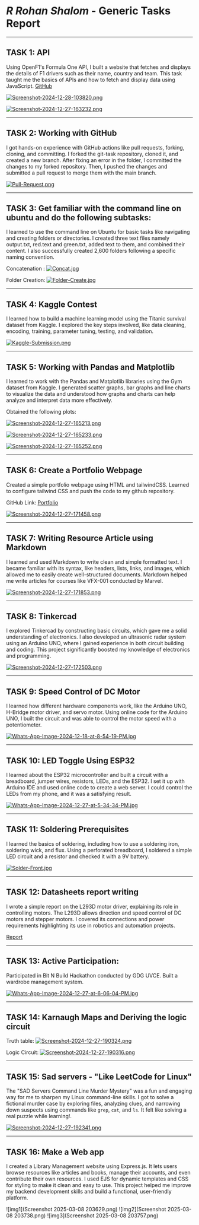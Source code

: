 ***R Rohan Shalom*** - Generic Tasks Report 
======

------------

## TASK 1: API

Using OpenF1's  Formula One API, I built a website that fetches and displays the details of F1 drivers such as their name, country and team. This task taught me the basics of APIs and how to fetch and display data using JavaScript.
[GitHub](https://github.com/rohgit7/f1api.git)

[![Screenshot-2024-12-28-103820.png](https://i.postimg.cc/SxRzg9S7/Screenshot-2024-12-28-103820.png)](https://postimg.cc/Yvc99hmh)

[![Screenshot-2024-12-27-163232.png](https://i.postimg.cc/XJmpgxb0/Screenshot-2024-12-27-163232.png)](https://postimg.cc/34j88XNL) 

-------------------------
## TASK 2: Working with GitHub

I got hands-on experience with GitHub actions like pull requests, forking, cloning, and committing.
I forked the git-task repository, cloned it, and created a new branch. After fixing an error in the folder, I committed the changes to my forked repository. Then, I pushed the changes and submitted a pull request to merge them with the main branch.

[![Pull-Request.png](https://i.postimg.cc/QMbXtmtq/Pull-Request.png)](https://postimg.cc/KK1XpntK)

------------------------
## TASK 3:  Get familiar with the command line on ubuntu and do the following subtasks:

I learned to use the command line on Ubuntu for basic tasks like navigating and creating folders or directories. I created three text files namely output.txt, red.text and green.txt, added text to them, and combined their content. I also successfully created 2,600 folders following a specific naming convention.

Concatenation :
[![Concat.jpg](https://i.postimg.cc/ZKHQQQWZ/Concat.jpg)](https://postimg.cc/8jFwJtdn)

Folder Creation: 
[![Folder-Create.jpg](https://i.postimg.cc/QdMzZq77/Folder-Create.jpg)](https://postimg.cc/4mrPzVB4)

---------------------
## TASK 4: Kaggle Contest

I learned how to build a machine learning model using the Titanic survival dataset from Kaggle. I explored the key steps involved, like data cleaning, encoding, training, parameter tuning, testing, and validation.

[![Kaggle-Submission.png](https://i.postimg.cc/63MQQXcc/Kaggle-Submission.png)](https://postimg.cc/Vrbw7230)

---------------------
## TASK 5:  Working with Pandas and Matplotlib

I learned to work with the Pandas and Matplotlib libraries using the Gym dataset from Kaggle. I generated scatter graphs, bar graphs and line charts to visualize the data and understood how graphs and charts can help analyze and interpret data more effectively.

Obtained the following plots: 

[![Screenshot-2024-12-27-165213.png](https://i.postimg.cc/wjfBQHLm/Screenshot-2024-12-27-165213.png)](https://postimg.cc/dhCvJbWs)

[![Screenshot-2024-12-27-165233.png](https://i.postimg.cc/yxbfTD1G/Screenshot-2024-12-27-165233.png)](https://postimg.cc/YLQfrqmN)

[![Screenshot-2024-12-27-165252.png](https://i.postimg.cc/CLQZf0tC/Screenshot-2024-12-27-165252.png)](https://postimg.cc/6yC6DkBT)

---------------------
## TASK 6: Create a Portfolio Webpage

Created a simple portfolio webpage using HTML and tailwindCSS. Learned to configure tailwind CSS and push the code to my github repository.

GitHub Link:  [Portfolio](https://github.com/rohgit7/portfolio.git)

[![Screenshot-2024-12-27-171458.png](https://i.postimg.cc/W1VjPNqQ/Screenshot-2024-12-27-171458.png)](https://postimg.cc/jLMBHrXX)

---------------------
## TASK 7: Writing Resource Article using Markdown

I learned and used Markdown to write clean and simple formatted text. I became familiar with its syntax, like headers, lists, links, and images, which allowed me to easily create well-structured documents. Markdown helped me write articles for courses like VFX-001 conducted by Marvel.

[![Screenshot-2024-12-27-171853.png](https://i.postimg.cc/G2PYphh6/Screenshot-2024-12-27-171853.png)](https://postimg.cc/YG9jn7Fx)

---------------------
## TASK 8: Tinkercad

I explored Tinkercad by constructing basic circuits, which gave me a solid understanding of electronics. I also developed an ultrasonic radar system using an Arduino UNO, where I gained experience in both circuit building and coding. This project significantly boosted my knowledge of electronics and programming.

[![Screenshot-2024-12-27-172503.png](https://i.postimg.cc/HsKQBLj1/Screenshot-2024-12-27-172503.png)](https://postimg.cc/ykmgNsFL)

---------------------
## TASK 9:  Speed Control of DC Motor

I learned how different hardware components work, like the Arduino UNO, H-Bridge motor driver, and servo motor. Using online code for the Arduino UNO, I built the circuit and was able to control the motor speed with a potentiometer.

[![Whats-App-Image-2024-12-18-at-8-54-19-PM.jpg](https://i.postimg.cc/ZqSZgs2v/Whats-App-Image-2024-12-18-at-8-54-19-PM.jpg)](https://postimg.cc/gxNfLsYG)

---------------------
## TASK 10:  LED Toggle Using ESP32

I learned about the ESP32 microcontroller and built a circuit with a breadboard, jumper wires, resistors, LEDs, and the ESP32. I set it up with Arduino IDE and used online code to create a web server. I could control the LEDs from my phone, and it was a satisfying result.

[![Whats-App-Image-2024-12-27-at-5-34-34-PM.jpg](https://i.postimg.cc/0ysg4Dtp/Whats-App-Image-2024-12-27-at-5-34-34-PM.jpg)](https://postimg.cc/QH0n99Zt)

---------------------
## TASK 11: Soldering Prerequisites

I learned the basics of soldering, including how to use a soldering iron, soldering wick, and flux. Using a perforated breadboard, I soldered a simple LED circuit and a resistor and checked it with a 9V battery.

[![Solder-Front.jpg](https://i.postimg.cc/NM39qd2s/Solder-Front.jpg)](https://postimg.cc/MMYK1bYN)

---------------------
## TASK 12:  Datasheets report writing
I wrote a simple report on the L293D motor driver, explaining its role in controlling motors. The L293D allows direction and speed control of DC motors and stepper motors. I covered its connections and power requirements highlighting its use in robotics and automation projects.

[Report](https://drive.google.com/file/d/1gc0j6jggECxsYhvi2kDWtsu2Re79Y9u0/view?usp=drive_link)

---------------------
## TASK 13: Active Participation:

Participated in Bit N Build Hackathon conducted by GDG UVCE. Built a wardrobe management system.

[![Whats-App-Image-2024-12-27-at-6-06-04-PM.jpg](https://i.postimg.cc/fL8MXN9q/Whats-App-Image-2024-12-27-at-6-06-04-PM.jpg)](https://postimg.cc/wysK8nFD)

---------------------
## TASK 14: Karnaugh Maps and Deriving the logic circuit

Truth table:
[![Screenshot-2024-12-27-190324.png](https://i.postimg.cc/pVmXTjFM/Screenshot-2024-12-27-190324.png)](https://postimg.cc/grPPtnsg)

Logic Circuit: 
[![Screenshot-2024-12-27-190316.png](https://i.postimg.cc/rwnPKD47/Screenshot-2024-12-27-190316.png)](https://postimg.cc/ts65cC2z)


---------------------
## TASK 15:  Sad servers - "Like LeetCode for Linux"

The "SAD Servers Command Line Murder Mystery" was a fun and engaging way for me to sharpen my Linux command-line skills. I got to solve a fictional murder case by exploring files, analyzing clues, and narrowing down suspects using commands like `grep`, `cat`, and `ls`. It felt like solving a real puzzle while learning!.

[![Screenshot-2024-12-27-192341.png](https://i.postimg.cc/g08YqJ5J/Screenshot-2024-12-27-192341.png)](https://postimg.cc/zLDZqJqZ)

-------------------------------
## TASK 16: Make a Web app

I created a Library Management website using Express.js. It lets users browse resources like articles and books, manage their accounts, and even contribute their own resources. I used EJS for dynamic templates and CSS for styling to make it clean and easy to use. This project helped me improve my backend development skills and build a functional, user-friendly platform.

![img1](Screenshot 2025-03-08 203629.png)
![img2](Screenshot 2025-03-08 203738.png)
![img3](Screenshot 2025-03-08 203757.png)




